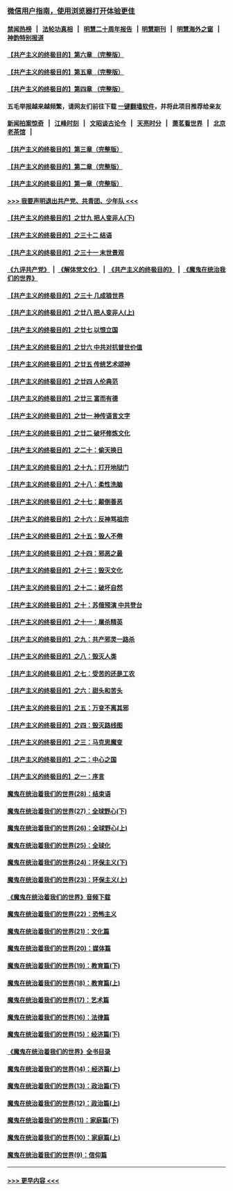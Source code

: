 ### [微信用户指南，使用浏览器打开体验更佳](https://github.com/gfw-breaker/banned-news1/blob/master/indexes/wechat-guide.md?t=0)
#### [禁闻热榜](热点新闻.md?t=0)  &nbsp;&nbsp;|&nbsp;&nbsp; [法轮功真相](https://github.com/gfw-breaker/truth/blob/master/README.md?t=0) &nbsp;&nbsp;|&nbsp;&nbsp; [明慧二十周年报告](https://github.com/gfw-breaker/mh-reports/blob/master/README.md?t=0) &nbsp;&nbsp;|&nbsp;&nbsp;[明慧期刊](https://github.com/gfw-breaker/mh-qikan) &nbsp;&nbsp;|&nbsp;&nbsp; [明慧海外之窗](https://github.com/gfw-breaker/mh-news/blob/master/README.md?t=0) &nbsp;&nbsp;|&nbsp;&nbsp; [神韵特别报道](https://github.com/gfw-breaker/mh-news/blob/master/shenyun.md?t=0)
#### [【共产主义的终极目的】第六章 （完整版）](../pages/nsc422/n11428913.md?t=02151422) 
#### [【共产主义的终极目的】第五章 （完整版）](../pages/nsc422/n11428912.md?t=02151422) 
#### [【共产主义的终极目的】第四章 （完整版）](../pages/nsc422/n11428907.md?t=02151422) 
#### 五毛举报越来越频繁，请网友们前往下载 [一键翻墙软件](https://github.com/gfw-breaker/ssr-accounts)，并将此项目推荐给亲友
#### [新闻拍案惊奇](https://github.com/gfw-breaker/banned-news1/blob/master/pages/link4.md) &nbsp;&nbsp;|&nbsp;&nbsp; [江峰时刻](https://github.com/gfw-breaker/banned-news1/blob/master/pages/link4.md) &nbsp;&nbsp;|&nbsp;&nbsp; [文昭谈古论今](https://github.com/gfw-breaker/banned-news1/blob/master/pages/link4.md) &nbsp;&nbsp;|&nbsp;&nbsp; [天亮时分](https://github.com/gfw-breaker/banned-news1/blob/master/pages/link4.md) &nbsp;&nbsp;|&nbsp;&nbsp; [萧茗看世界](https://github.com/gfw-breaker/banned-news1/blob/master/pages/link4.md) &nbsp;&nbsp;|&nbsp;&nbsp; [北京老茶馆](https://github.com/gfw-breaker/banned-news1/blob/master/pages/link4.md) &nbsp;&nbsp;|&nbsp;&nbsp; 
#### [【共产主义的终极目的】第三章（完整版）](../pages/nsc422/n11428848.md?t=02151422) 
#### [【共产主义的终极目的】第二章（完整版）](../pages/nsc422/n11428831.md?t=02151422) 
#### [【共产主义的终极目的】第一章（完整版）](../pages/nsc422/n11417651.md?t=02151422) 
#### [>>> 我要声明退出共产党、共青团、少年队 <<<](https://github.com/begood0513/goodnews/blob/master/quit/letter.md) 
#### [【共产主义的终极目的】之廿九 把人变非人(下)](../pages/nsc422/n11344140.md?t=02151422) 
#### [【共产主义的终极目的】之三十二 结语](../pages/nsc422/n11360535.md?t=02151422) 
#### [【共产主义的终极目的】之三十一 末世景观](../pages/nsc422/n11351129.md?t=02151422) 
#### [《九评共产党》](https://github.com/begood0513/9ping.md/blob/master/README.md) &nbsp;|&nbsp; [《解体党文化》](../../../../jtdwh.md/blob/master/README.md)  &nbsp;|&nbsp; [《共产主义的终极目的》](../../../../gczydzjmd.md/blob/master/README.md) &nbsp;|&nbsp; [《魔鬼在统治我们的世界》](../../../../mgztzwmdsj.md/blob/master/README.md) 
#### [【共产主义的终极目的】之三十 几成狼世界](../pages/nsc422/n11348280.md?t=02151422) 
#### [【共产主义的终极目的】之廿八 把人变非人(上)](../pages/nsc422/n11340492.md?t=02151422) 
#### [【共产主义的终极目的】之廿七 以恨立国](../pages/nsc422/n11336944.md?t=02151422) 
#### [【共产主义的终极目的】之廿六 中共对抗普世价值](../pages/nsc422/n11324785.md?t=02151422) 
#### [【共产主义的终极目的】之廿五 传统艺术颂神](../pages/nsc422/n11296396.md?t=02151422) 
#### [【共产主义的终极目的】之廿四 人伦典范](../pages/nsc422/n11296397.md?t=02151422) 
#### [【共产主义的终极目的】之廿三 富而有德](../pages/nsc422/n11283598.md?t=02151422) 
#### [【共产主义的终极目的】之廿一 神传语言文字](../pages/nsc422/n11263265.md?t=02151422) 
#### [【共产主义的终极目的】之廿二 破坏修炼文化](../pages/nsc422/n11245728.md?t=02151422) 
#### [【共产主义的终极目的】之二十：偷天换日](../pages/nsc422/n11238846.md?t=02151422) 
#### [【共产主义的终极目的】之十九：打开地狱门](../pages/nsc422/n11206376.md?t=02151422) 
#### [【共产主义的终极目的】之十八：柔性洗脑](../pages/nsc422/n11199994.md?t=02151422) 
#### [【共产主义的终极目的】之十七：颠倒善恶](../pages/nsc422/n11179782.md?t=02151422) 
#### [【共产主义的终极目的】之十六：反神骂祖宗](../pages/nsc422/n11166798.md?t=02151422) 
#### [【共产主义的终极目的】之十五：毁人不倦](../pages/nsc422/n11166792.md?t=02151422) 
#### [【共产主义的终极目的】之十四：邪恶之最](../pages/nsc422/n11150249.md?t=02151422) 
#### [【共产主义的终极目的】之十三：毁灭文化](../pages/nsc422/n11135227.md?t=02151422) 
#### [【共产主义的终极目的】之十二：破坏自然](../pages/nsc422/n11135214.md?t=02151422) 
#### [【共产主义的终极目的】之十：苏俄预演 中共登台](../pages/nsc422/n11118424.md?t=02151422) 
#### [【共产主义的终极目的】之十一：屠杀精英](../pages/nsc422/n11118442.md?t=02151422) 
#### [【共产主义的终极目的】之九：共产邪灵一路杀](../pages/nsc422/n11114139.md?t=02151422) 
#### [【共产主义的终极目的】之八：毁灭人类](../pages/nsc422/n11108503.md?t=02151422) 
#### [【共产主义的终极目的】之七：受苦的还是工农](../pages/nsc422/n11101809.md?t=02151422) 
#### [【共产主义的终极目的】之六：甜头和苦头](../pages/nsc422/n11096971.md?t=02151422) 
#### [【共产主义的终极目的】之五：万变不离其邪](../pages/nsc422/n11091285.md?t=02151422) 
#### [【共产主义的终极目的】之四：毁灭路线图](../pages/nsc422/n11086284.md?t=02151422) 
#### [【共产主义的终极目的】之三：马克思魔变](../pages/nsc422/n11061941.md?t=02151422) 
#### [【共产主义的终极目的】之二：中心之国](../pages/nsc422/n11047728.md?t=02151422) 
#### [【共产主义的终极目的】之一：序言](../pages/nsc422/n11086077.md?t=02151422) 
#### [魔鬼在统治着我们的世界(28)：结束语](../pages/nsc422/n10936246.md?t=02151422) 
#### [魔鬼在统治着我们的世界(27)：全球野心(下)](../pages/nsc422/n10928319.md?t=02151422) 
#### [魔鬼在统治着我们的世界(26)：全球野心(上)](../pages/nsc422/n10900318.md?t=02151422) 
#### [魔鬼在统治着我们的世界(25)：全球化](../pages/nsc422/n10788205.md?t=02151422) 
#### [魔鬼在统治着我们的世界(24)：环保主义(下)](../pages/nsc422/n10695307.md?t=02151422) 
#### [魔鬼在统治着我们的世界(23)：环保主义(上)](../pages/nsc422/n10688613.md?t=02151422) 
#### [《魔鬼在统治着我们的世界》音频下载](../pages/nsc422/n10635553.md?t=02151422) 
#### [魔鬼在统治着我们的世界(22)：恐怖主义](../pages/nsc422/n10614727.md?t=02151422) 
#### [魔鬼在统治着我们的世界(21)：文化篇](../pages/nsc422/n10597706.md?t=02151422) 
#### [魔鬼在统治着我们的世界(20)：媒体篇](../pages/nsc422/n10586579.md?t=02151422) 
#### [魔鬼在统治着我们的世界(19)：教育篇(下)](../pages/nsc422/n10564808.md?t=02151422) 
#### [魔鬼在统治着我们的世界(18)：教育篇(上)](../pages/nsc422/n10526970.md?t=02151422) 
#### [魔鬼在统治着我们的世界(17)：艺术篇](../pages/nsc422/n10499093.md?t=02151422) 
#### [魔鬼在统治着我们的世界(16)：法律篇](../pages/nsc422/n10485969.md?t=02151422) 
#### [魔鬼在统治着我们的世界(15)：经济篇(下)](../pages/nsc422/n10469975.md?t=02151422) 
#### [《魔鬼在统治着我们的世界》全书目录](../pages/nsc422/n10464261.md?t=02151422) 
#### [魔鬼在统治着我们的世界(14)：经济篇(上)](../pages/nsc422/n10457370.md?t=02151422) 
#### [魔鬼在统治着我们的世界(13)：政治篇(下)](../pages/nsc422/n10448270.md?t=02151422) 
#### [魔鬼在统治着我们的世界(12)：政治篇(上)](../pages/nsc422/n10444576.md?t=02151422) 
#### [魔鬼在统治着我们的世界(11)：家庭篇(下)](../pages/nsc422/n10440961.md?t=02151422) 
#### [魔鬼在统治着我们的世界(10)：家庭篇(上)](../pages/nsc422/n10435448.md?t=02151422) 
#### [魔鬼在统治着我们的世界(9)：信仰篇](../pages/nsc422/n10432159.md?t=02151422) 

----
#### [ >>> 更早内容 <<< ](../indexes/nsc422-earlier.md)

